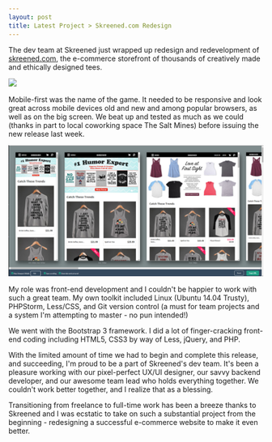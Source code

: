 ```yaml
---
layout: post
title: Latest Project > Skreened.com Redesign
---
```


The dev team at Skreened just wrapped up redesign and redevelopment of [skreened.com](http://skreened.com), the e-commerce storefront of thousands of creatively made and ethically designed tees.

<img src="images/skreened-home-page.png" class="align-center" />

Mobile-first was the name of the game. It needed to be responsive and look great across mobile devices old and new and among popular browsers, as well as on the big screen. We beat up and tested as much as we could (thanks in part to local coworking space The Salt Mines) before issuing the new release last week.

<img src="images/skreened-responsive.png" class="align-center" />

My role was front-end development and I couldn't be happier to work with such a great team. My own toolkit included Linux (Ubuntu 14.04 Trusty), PHPStorm, Less/CSS, and Git version control (a must for team projects and a system I'm attempting to master - no pun intended!)

We went with the Bootstrap 3 framework. I did a lot of finger-cracking front-end coding including HTML5, CSS3 by way of Less, jQuery, and PHP.

With the limited amount of time we had to begin and complete this release, and succeeding, I'm proud to be a part of Skreened's dev team. It's been a pleasure working with our pixel-perfect UX/UI designer, our savvy backend developer, and our awesome team lead who holds everything together. We couldn't work better together, and I realize that as a blessing.

Transitioning from freelance to full-time work has been a breeze thanks to Skreened and I was ecstatic to take on such a substantial project from the beginning - redesigning a successful e-commerce website to make it even better.
